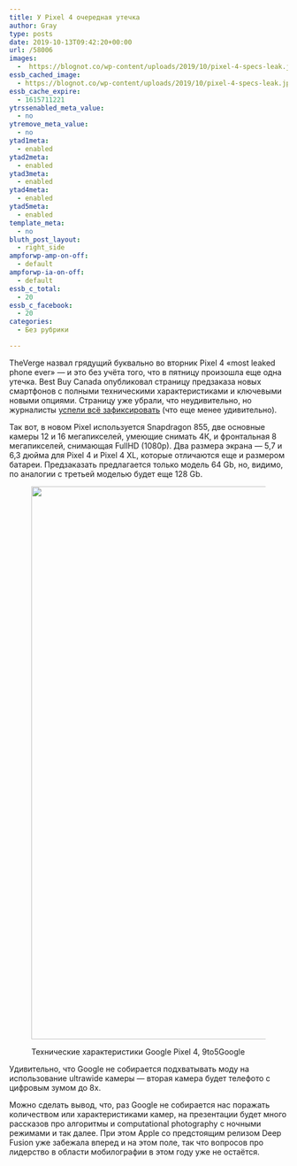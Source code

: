 ```yaml
---
title: У Pixel 4 очередная утечка
author: Gray
type: posts
date: 2019-10-13T09:42:20+00:00
url: /58006
images:
  -  https://blognot.co/wp-content/uploads/2019/10/pixel-4-specs-leak.jpg
essb_cached_image:
  - https://blognot.co/wp-content/uploads/2019/10/pixel-4-specs-leak.jpg
essb_cache_expire:
  - 1615711221
ytrssenabled_meta_value:
  - no
ytremove_meta_value:
  - no
ytad1meta:
  - enabled
ytad2meta:
  - enabled
ytad3meta:
  - enabled
ytad4meta:
  - enabled
ytad5meta:
  - enabled
template_meta:
  - no
bluth_post_layout:
  - right_side
ampforwp-amp-on-off:
  - default
ampforwp-ia-on-off:
  - default
essb_c_total:
  - 20
essb_c_facebook:
  - 20
categories:
  - Без рубрики

---
```








TheVerge назвал грядущий буквально во вторник Pixel 4 «most leaked phone ever» — и это без учёта того, что в пятницу произошла еще одна утечка. Best Buy Canada опубликовал страницу предзаказа новых смартфонов с полными техническими характеристиками и ключевыми новыми опциями. Страницу уже убрали, что неудивительно, но журналисты [успели всё зафиксировать][1] (что еще менее удивительно).

Так вот, в новом Pixel используется Snapdragon 855, две основные камеры 12 и 16 мегапикселей, умеющие снимать 4К, и фронтальная 8 мегапикселей, снимающая FullHD (1080p). Два размера экрана — 5,7 и 6,3 дюйма для Pixel 4 и Pixel 4 XL, которые отличаются еще и размером батареи. Предзаказать предлагается только модель 64 Gb, но, видимо, по аналогии с третьей моделью будет еще 128 Gb. <figure class="wp-block-image">

<img data-attachment-id="58007" data-permalink="https://blognot.co/58006/pixel-4-specs-leak" data-orig-file="https://i1.wp.com/blognot.co/wp-content/uploads/2019/10/pixel-4-specs-leak.jpg?fit=1261%2C1000&ssl=1" data-orig-size="1261,1000" data-comments-opened="1" data-image-meta="{&quot;aperture&quot;:&quot;0&quot;,&quot;credit&quot;:&quot;&quot;,&quot;camera&quot;:&quot;&quot;,&quot;caption&quot;:&quot;&quot;,&quot;created_timestamp&quot;:&quot;0&quot;,&quot;copyright&quot;:&quot;&quot;,&quot;focal_length&quot;:&quot;0&quot;,&quot;iso&quot;:&quot;0&quot;,&quot;shutter_speed&quot;:&quot;0&quot;,&quot;title&quot;:&quot;&quot;,&quot;orientation&quot;:&quot;0&quot;}" data-image-title="pixel-4-specs-leak" data-image-description="" data-medium-file="https://i1.wp.com/blognot.co/wp-content/uploads/2019/10/pixel-4-specs-leak.jpg?fit=300%2C238&ssl=1" data-large-file="https://i1.wp.com/blognot.co/wp-content/uploads/2019/10/pixel-4-specs-leak.jpg?fit=740%2C587&ssl=1" width="1261" height="1000" src="https://i2.wp.com/blognot.co/wp-content/uploads/2019/10/pixel-4-specs-leak.jpg?fit=740%2C587&ssl=1" alt="" class="wp-image-58007" srcset="https://i1.wp.com/blognot.co/wp-content/uploads/2019/10/pixel-4-specs-leak.jpg?w=1261&ssl=1 1261w, https://i1.wp.com/blognot.co/wp-content/uploads/2019/10/pixel-4-specs-leak.jpg?resize=300%2C238&ssl=1 300w, https://i1.wp.com/blognot.co/wp-content/uploads/2019/10/pixel-4-specs-leak.jpg?resize=768%2C609&ssl=1 768w, https://i1.wp.com/blognot.co/wp-content/uploads/2019/10/pixel-4-specs-leak.jpg?resize=1024%2C812&ssl=1 1024w, https://i1.wp.com/blognot.co/wp-content/uploads/2019/10/pixel-4-specs-leak.jpg?resize=631%2C500&ssl=1 631w, https://i1.wp.com/blognot.co/wp-content/uploads/2019/10/pixel-4-specs-leak.jpg?resize=800%2C634&ssl=1 800w" sizes="(max-width: 740px) 100vw, 740px" /> <figcaption>Технические характеристики Google Pixel 4, 9to5Google</figcaption></figure> 

Удивительно, что Google не собирается подхватывать моду на использование ultrawide камеры — вторая камера будет телефото с цифровым зумом до 8х.&nbsp;

Можно сделать вывод, что, раз Google не собирается нас поражать количеством или характеристиками камер, на презентации будет много рассказов про алгоритмы и computational photography с ночными режимами и так далее. При этом Apple со предстоящим релизом Deep Fusion уже забежала вперед и на этом поле, так что вопросов про лидерство в области мобилографии в этом году уже не остаётся.

 [1]: https://9to5google.com/2019/10/11/pixel-4-specs-leak/